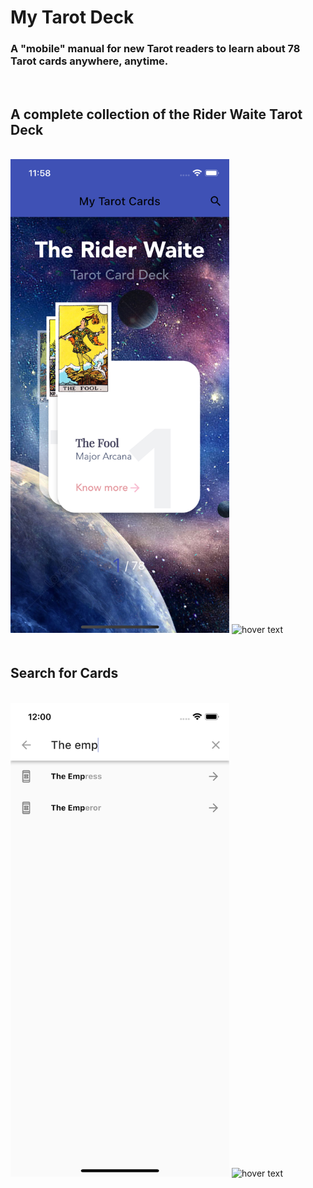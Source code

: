 # My Tarot Deck

### A "mobile" manual for new Tarot readers to learn about 78 Tarot cards anywhere, anytime.
<br/>

## A complete collection of the Rider Waite Tarot Deck
<br/>
<div class="row">
  <div class="column" style="display: inline-block"><img src="assets/home_page_demo.png" width="350" title="hover text"></div>
  <div class="column" style="display: inline-block"><img src="assets/detail_page_demo.png" width="350" title="hover text"></div>
</div>

<br/>

## Search for Cards
<br/>
<div class="row">
  <div class="column" style="display: inline-block"><img src="assets/search_page_demo.png" width="350" title="hover text"></div>
  <div class="column" style="display: inline-block"><img src="assets/detail_page_demo2.png" width="350" title="hover text"></div>
</div>
